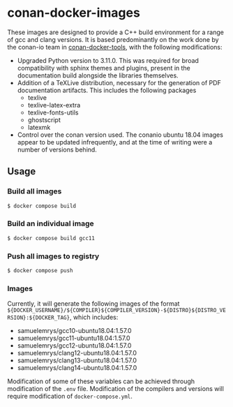 # conan-docker-images

These images are designed to provide a C++ build environment for a range of gcc and clang versions. It is based predominantly on the work done by the conan-io team in [conan-docker-tools](https://github.com/conan-io/conan-docker-tools/), with the following modifications:

* Upgraded Python version to 3.11.0. This was required for broad compatibility with sphinx themes and plugins, present in the documentation build alongside the libraries themselves.
* Addition of a TeXLive distribution, necessary for the generation of PDF documentation artifacts. This includes the following packages
    * texlive
    * texlive-latex-extra
    * texlive-fonts-utils
    * ghostscript
    * latexmk
* Control over the conan version used. The conanio ubuntu 18.04 images appear to be updated infrequently, and at the time of writing were a number of versions behind.

## Usage

### Build all images

```bash
$ docker compose build
```

### Build an individual image

```bash
$ docker compose build gcc11
```

### Push all images to registry

```bash
$ docker compose push
```

### Images

Currently, it will generate the following images of the format `${DOCKER_USERNAME}/${COMPILER}${COMPILER_VERSION}-${DISTRO}${DISTRO_VERSION}:${DOCKER_TAG}`, which includes:

* samuelemrys/gcc10-ubuntu18.04:1.57.0
* samuelemrys/gcc11-ubuntu18.04:1.57.0
* samuelemrys/gcc12-ubuntu18.04:1.57.0
* samuelemrys/clang12-ubuntu18.04:1.57.0
* samuelemrys/clang13-ubuntu18.04:1.57.0
* samuelemrys/clang14-ubuntu18.04:1.57.0

Modification of some of these variables can be achieved through modification of the `.env` file. Modification of the compilers and versions will require modification of `docker-compose.yml`.

